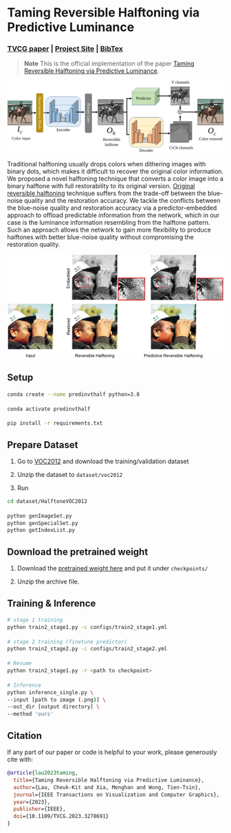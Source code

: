 # Taming Reversible Halftoning via Predictive Luminance

### [TVCG paper](https://ieeexplore.ieee.org/abstract/document/10131911) | [Project Site](https://nicholaslck.github.io/predreshalf/) | [BibTex](#citation)

> **Note**
> This is the official implementation of the paper [Taming Reversible Halftoning via Predictive Luminance](https://ieeexplore.ieee.org/abstract/document/10131911).

![Overview](images/overview.png)

Traditional halftoning usually drops colors when dithering images with binary dots, which makes it difficult to recover the original color information. We proposed a novel halftoning technique that converts a color image into a binary halftone with full restorability to its original version. [Original reversible halftoning](https://github.com/MenghanXia/ReversibleHalftoning) technique suffers from the trade-off between the blue-noise quality and the restoration accuracy. We tackle the conflicts between the blue-noise quality and restoration accuracy via a predictor-embedded approach to offload predictable information from the network, which in our case is the luminance information resembling from the halftone pattern. Such an approach allows the network to gain more flexibility to produce halftones with better blue-noise quality without compromising the restoration quality.

![Result compare with original reversible halftoning](images/compare.jpg)

## Setup

```bash
conda create --name predinvthalf python=3.8

conda activate predinvthalf

pip install -r requirements.txt
```

## Prepare Dataset

1. Go to [VOC2012](http://host.robots.ox.ac.uk/pascal/VOC/voc2012/index.html#devkit) and download the training/validation dataset

2. Unzip the dataset to `dataset/voc2012`

3. Run
```bash
cd dataset/HalftoneVOC2012

python genImageSet.py
python genSpecialSet.py
python getIndexList.py
```

## Download the pretrained weight

1. Download the [pretrained weight here](https://mycuhk-my.sharepoint.com/:u:/g/personal/1155049139_link_cuhk_edu_hk/EUBVrBgTmjNGgpPqDK5lnIcBikOPGwj1Qp4NNscvyH2eQA?e=S5Go0F) and put it under `checkpoints/`

2. Unzip the archive file.

## Training & Inference

```bash
# stage 1 training
python train2_stage1.py -c configs/train2_stage1.yml

# stage 2 training (finetune predictor)
python train2_stage2.py -c configs/train2_stage2.yml

# Resume 
python train2_stage1.py -r <path to checkpoint>

# Inference
python inference_single.py \
--input [path to image (.png)] \
--out_dir [output directory] \
--method 'ours'
```

## Citation

If any part of our paper or code is helpful to your work, please generously cite with:
```bibtex
@article{lau2023taming,
  title={Taming Reversible Halftoning via Predictive Luminance},
  author={Lau, Cheuk-Kit and Xia, Menghan and Wong, Tien-Tsin},
  journal={IEEE Transactions on Visualization and Computer Graphics},
  year={2023},
  publisher={IEEE},
  doi={10.1109/TVCG.2023.3278691}
}
```

